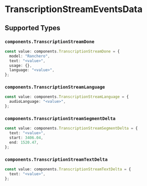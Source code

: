 # TranscriptionStreamEventsData


## Supported Types

### `components.TranscriptionStreamDone`

```typescript
const value: components.TranscriptionStreamDone = {
  model: "Ranchero",
  text: "<value>",
  usage: {},
  language: "<value>",
};
```

### `components.TranscriptionStreamLanguage`

```typescript
const value: components.TranscriptionStreamLanguage = {
  audioLanguage: "<value>",
};
```

### `components.TranscriptionStreamSegmentDelta`

```typescript
const value: components.TranscriptionStreamSegmentDelta = {
  text: "<value>",
  start: 3406.04,
  end: 1520.47,
};
```

### `components.TranscriptionStreamTextDelta`

```typescript
const value: components.TranscriptionStreamTextDelta = {
  text: "<value>",
};
```

